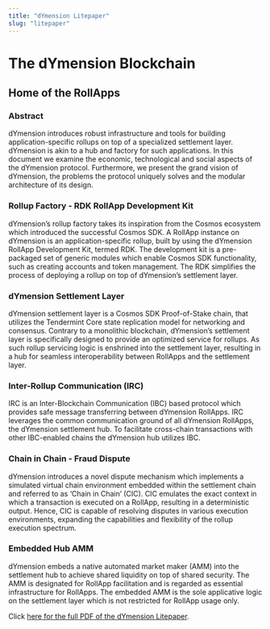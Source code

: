 ```yaml
---
title: "dYmension Litepaper"
slug: "litepaper"
---
```


# The dYmension Blockchain

## Home of the RollApps

### Abstract

dYmension introduces robust infrastructure and tools for building application-specific rollups on top of a specialized settlement layer. dYmension is akin to a hub and factory for such applications. In this document we examine the economic, technological and social aspects of the dYmension protocol. Furthermore, we present the grand vision of dYmension, the problems the protocol uniquely solves and the modular architecture of its design.

### Rollup Factory - RDK RollApp Development Kit

dYmension’s rollup factory takes its inspiration from the Cosmos ecosystem which introduced the successful Cosmos SDK. A RollApp instance on dYmension is an application-specific rollup, built by using the dYmension RollApp Development Kit, termed RDK. The development kit is a pre-packaged set of generic modules which enable Cosmos SDK functionality, such as creating accounts and token management. The RDK simplifies the process of deploying a rollup on top of dYmension’s settlement layer.

### dYmension Settlement Layer

dYmension settlement layer is a Cosmos SDK Proof-of-Stake chain, that utilizes the Tendermint Core state replication model for networking and consensus. Contrary to a monolithic blockchain, dYmension’s settlement layer is specifically designed to provide an optimized service for rollups. As such rollup servicing logic is enshrined into the settlement layer, resulting in a hub for seamless interoperability between RollApps and the settlement layer.

### Inter-Rollup Communication (IRC)

IRC is an Inter-Blockchain Communication (IBC) based protocol which provides safe message transferring between dYmension RollApps. IRC leverages the common communication ground of all dYmension RollApps, the dYmension settlement hub. To facilitate cross-chain transactions with other IBC-enabled chains the dYmension hub utilizes IBC.

### Chain in Chain - Fraud Dispute

dYmension introduces a novel dispute mechanism which implements a simulated virtual chain environment embedded within the settlement chain and referred to as ‘Chain in Chain’ (CIC). CIC emulates the exact context in which a transaction is executed on a RollApp, resulting in a deterministic output. Hence, CIC is capable of resolving disputes in various execution environments, expanding the capabilities and flexibility of the rollup execution spectrum.

### Embedded Hub AMM

dYmension embeds a native automated market maker (AMM) into the settlement hub to achieve shared liquidity on top of shared security. The AMM is designated for RollApp facilitation and is regarded as essential infrastructure for RollApps. The embedded AMM is the sole applicative logic on the settlement layer which is not restricted for RollApp usage only.

Click [here for the full PDF of the dYmension Litepaper](/papers/litepaper.pdf).
